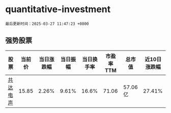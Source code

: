 # quantitative-investment

`最后更新时间：2025-03-27 11:47:23 +0800`

## 强势股票

|股票|当前价|当日涨跌幅|当日振幅|当日换手率|市盈率TTM|总市值|近10日涨跌幅|
|----|----|----|----|----|----|----|----|
|[共达电声](https://xueqiu.com/S/SZ002655)|15.85|2.26%|9.61%|16.6%|71.06|57.06亿|27.41%|
